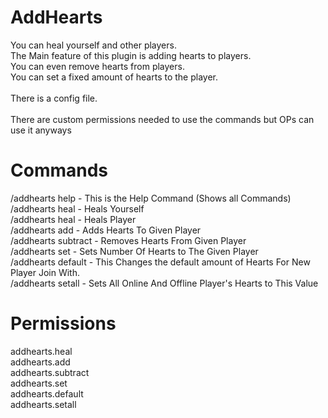 # AddHearts
You can heal yourself and other players.<br>
The Main feature of this plugin is adding hearts to players.<br>
You can even remove hearts from players.<br>
You can set a fixed amount of hearts to the player.<br>
<br>
There is a config file.<br>
<br>
There are custom permissions needed to use the commands but OPs can use it anyways

# Commands
/addhearts help - This is the Help Command (Shows all Commands)<br>
/addhearts heal - Heals Yourself<br>
/addhearts heal <Player> - Heals Player<br>
/addhearts add <Number Of Hearts> <Player> - Adds Hearts To Given Player<br>
/addhearts subtract <Number Of Hearts> <Player> - Removes Hearts From Given Player<br>
/addhearts set <Number Of Hearts> <Player> - Sets Number Of Hearts to The Given Player<br>
/addhearts default <Number Of Hearts> - This Changes the default amount of Hearts For New Player Join With.<br>
/addhearts setall <Number Of Hearts> - Sets All Online And Offline Player's Hearts to This Value

# Permissions
addhearts.heal<br>
addhearts.add<br>
addhearts.subtract<br>
addhearts.set<br>
addhearts.default<br>
addhearts.setall
